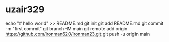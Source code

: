 # uzair329
echo "# hello world" >> README.md
git init
git add README.md
git commit -m "first commit"
git branch -M main
git remote add origin https://github.com/ironman620/ironman23.git
git push -u origin main
